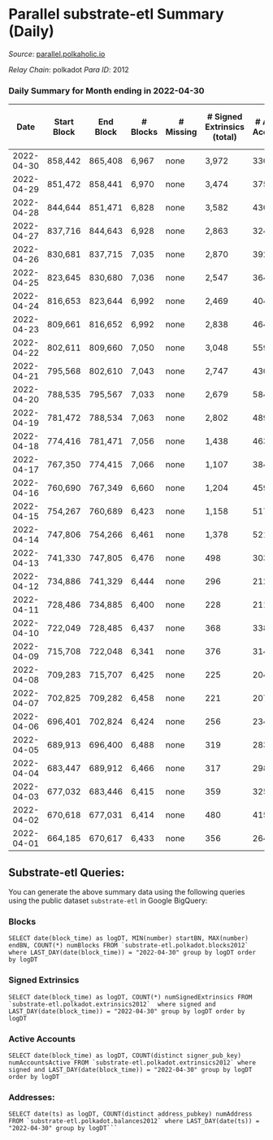 # Parallel substrate-etl Summary (Daily)

_Source_: [parallel.polkaholic.io](https://parallel.polkaholic.io)

*Relay Chain*: polkadot
*Para ID*: 2012



### Daily Summary for Month ending in 2022-04-30


| Date | Start Block | End Block | # Blocks | # Missing | # Signed Extrinsics (total) | # Active Accounts | # Addresses with Balances | # Events | # Transfers | # XCM Transfers In | # XCM Transfers Out |
| ---- | ----------- | --------- | -------- | --------- | --------------------------- | ----------------- | ------------------------- | -------- | ----------- | ------------------ | ------------------- |
| 2022-04-30 | 858,442 | 865,408 | 6,967 | none  | 3,972 | 330 | 36,783 | 37,784 | 6,741 ($81,122.00) |   |   |
| 2022-04-29 | 851,472 | 858,441 | 6,970 | none  | 3,474 | 375 |  | 36,416 | 7,160 ($135,299.04) |   |   |
| 2022-04-28 | 844,644 | 851,471 | 6,828 | none  | 3,582 | 430 | 36,779 | 37,049 | 7,246 ($2,864,033.60) |   |   |
| 2022-04-27 | 837,716 | 844,643 | 6,928 | none  | 2,863 | 324 | 36,777 | 34,473 | 7,471 ($644,450.51) |   |   |
| 2022-04-26 | 830,681 | 837,715 | 7,035 | none  | 2,870 | 392 | 36,775 | 35,172 | 7,683 ($258,865.23) |   |   |
| 2022-04-25 | 823,645 | 830,680 | 7,036 | none  | 2,547 | 364 | 36,773 | 31,973 | 6,490 ($382,129.95) |   |   |
| 2022-04-24 | 816,653 | 823,644 | 6,992 | none  | 2,469 | 404 | 36,762 | 31,103 | 6,266 ($51,581.98) |   |   |
| 2022-04-23 | 809,661 | 816,652 | 6,992 | none  | 2,838 | 464 | 36,759 | 33,642 | 6,809 ($172,337.86) |   |   |
| 2022-04-22 | 802,611 | 809,660 | 7,050 | none  | 3,048 | 559 | 36,753 | 34,678 | 6,850 ($105,876.21) |   |   |
| 2022-04-21 | 795,568 | 802,610 | 7,043 | none  | 2,747 | 430 | 36,746 | 33,023 | 6,697 ($2,140,734.20) |   |   |
| 2022-04-20 | 788,535 | 795,567 | 7,033 | none  | 2,679 | 584 |  | 33,022 | 6,738 ($120,199.63) |   |   |
| 2022-04-19 | 781,472 | 788,534 | 7,063 | none  | 2,802 | 489 | 36,737 | 37,887 | 6,984 ($155,656.27) |   |   |
| 2022-04-18 | 774,416 | 781,471 | 7,056 | none  | 1,438 | 463 | 36,390 | 28,373 | 7,006 ($252,540.12) |   |   |
| 2022-04-17 | 767,350 | 774,415 | 7,066 | none  | 1,107 | 384 | 36,379 | 26,929 | 6,846 ($501,148.87) |   |   |
| 2022-04-16 | 760,690 | 767,349 | 6,660 | none  | 1,204 | 459 | 36,370 | 26,225 | 6,699 ($192,343.33) |   |   |
| 2022-04-15 | 754,267 | 760,689 | 6,423 | none  | 1,158 | 517 | 36,367 | 25,439 | 6,490 ($100,830.12) |   |   |
| 2022-04-14 | 747,806 | 754,266 | 6,461 | none  | 1,378 | 521 | 36,359 | 26,426 | 6,403 ($1,754,721.26) |   |   |
| 2022-04-13 | 741,330 | 747,805 | 6,476 | none  | 498 | 303 | 36,358 | 20,981 | 5,383 ($714,466.89) |   |   |
| 2022-04-12 | 734,886 | 741,329 | 6,444 | none  | 296 | 212 | 36,355 | 18,876 | 4,393 ($749,417.80) |   |   |
| 2022-04-11 | 728,486 | 734,885 | 6,400 | none  | 228 | 211 | 36,349 | 17,864 | 3,820 ($2,600,609.20) |   |   |
| 2022-04-10 | 722,049 | 728,485 | 6,437 | none  | 368 | 338 | 36,348 | 19,558 | 4,726 ($920,200.94) |   |   |
| 2022-04-09 | 715,708 | 722,048 | 6,341 | none  | 376 | 314 | 36,347 | 21,476 | 5,198 ($238,715.76) |   |   |
| 2022-04-08 | 709,283 | 715,707 | 6,425 | none  | 225 | 204 | 36,345 | 16,730 | 2,759 ($49.46) |   |   |
| 2022-04-07 | 702,825 | 709,282 | 6,458 | none  | 221 | 207 | 36,341 | 16,709 | 2,692 ($11,481.13) |   |   |
| 2022-04-06 | 696,401 | 702,824 | 6,424 | none  | 256 | 234 | 36,338 | 16,870 | 2,750 ($5.37) |   |   |
| 2022-04-05 | 689,913 | 696,400 | 6,488 | none  | 319 | 283 |  | 17,565 | 2,988 ($37.78) |   |   |
| 2022-04-04 | 683,447 | 689,912 | 6,466 | none  | 317 | 298 | 36,327 | 17,494 | 2,983 ($55.78) |   |   |
| 2022-04-03 | 677,032 | 683,446 | 6,415 | none  | 359 | 325 | 36,325 | 17,707 | 3,091 ($63.74) |   |   |
| 2022-04-02 | 670,618 | 677,031 | 6,414 | none  | 480 | 415 | 36,322 | 19,735 | 3,116 ($2,453.62) |   |   |
| 2022-04-01 | 664,185 | 670,617 | 6,433 | none  | 356 | 264 | 36,316 | 24,789 | 2,909 ($2,899.47) |   |   |

## Substrate-etl Queries:
You can generate the above summary data using the following queries using the public dataset `substrate-etl` in Google BigQuery:


### Blocks
```
SELECT date(block_time) as logDT, MIN(number) startBN, MAX(number) endBN, COUNT(*) numBlocks FROM `substrate-etl.polkadot.blocks2012`  where LAST_DAY(date(block_time)) = "2022-04-30" group by logDT order by logDT
```


### Signed Extrinsics
```
SELECT date(block_time) as logDT, COUNT(*) numSignedExtrinsics FROM `substrate-etl.polkadot.extrinsics2012`  where signed and LAST_DAY(date(block_time)) = "2022-04-30" group by logDT order by logDT
```


### Active Accounts
```
SELECT date(block_time) as logDT, COUNT(distinct signer_pub_key) numAccountsActive FROM `substrate-etl.polkadot.extrinsics2012` where signed and LAST_DAY(date(block_time)) = "2022-04-30" group by logDT order by logDT
```


### Addresses:
```
SELECT date(ts) as logDT, COUNT(distinct address_pubkey) numAddress FROM `substrate-etl.polkadot.balances2012` where LAST_DAY(date(ts)) = "2022-04-30" group by logDT```

